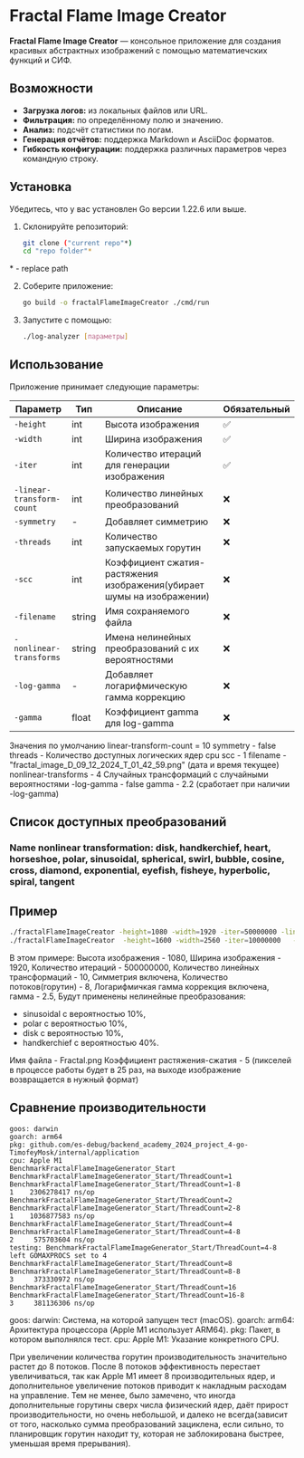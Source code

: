# Fractal Flame Image Creator

**Fractal Flame Image Creator** — консольное приложение для создания красивых абстрактных изображений с помощью
математиечских функций и СИФ.

## Возможности

- **Загрузка логов:** из локальных файлов или URL.
- **Фильтрация:** по определённому полю и значению.
- **Анализ:** подсчёт статистики по логам.
- **Генерация отчётов:** поддержка Markdown и AsciiDoc форматов.
- **Гибкость конфигурации:** поддержка различных параметров через командную строку.

## Установка

Убедитесь, что у вас установлен Go версии 1.22.6 или выше.

1. Склонируйте репозиторий:

    ```bash
    git clone ("current repo"*)
    cd "repo folder"*
    ```

\* - replace path

2. Соберите приложение:

    ```bash
    go build -o fractalFlameImageCreator ./cmd/run
    ```

3. Запустите с помощью:

    ```bash
    ./log-analyzer [параметры]
    ```

## Использование

Приложение принимает следующие параметры:

| Параметр                  | Тип    | Описание                                                               | Обязательный |
|---------------------------|--------|------------------------------------------------------------------------|--------------|
| `-height`                 | int    | Высота изображения                                                     | ✅            |
| `-width`                  | int    | Ширина изображения                                                     | ✅            |
| `-iter`                   | int    | Количество итераций для генерации изображения                          | ✅            |
| `-linear-transform-count` | int    | Количество линейных преобразований                                     | ❌            |
| `-symmetry`               | -      | Добавляет симметрию                                                    | ❌            |
| `-threads`                | int    | Количество запускаемых горутин                                         | ❌            |
| `-scc`                    | int    | Коэффициент сжатия-растяжения изображения(убирает шумы на изображении) | ❌            |
| `-filename`               | string | Имя сохраняемого файла                                                 | ❌            |
| `-nonlinear-transforms`   | string | Имена нелинейных преобразований с их вероятностями                     | ❌            |
| `-log-gamma`              | -      | Добавляет логарифмическую гамма коррекцию                              | ❌            |
| `-gamma`                  | float  | Коэффициент gamma для log-gamma                                        | ❌            |

Значения по умолчанию
linear-transform-count = 10
symmetry - false
threads - Количество доступных логических ядер cpu
scc - 1
filename - "fractal_image_D_09_12_2024_T_01_42_59.png" (дата и время текущее)
nonlinear-transforms - 4 Случайных трансформаций с случайными вероятностями
-log-gamma - false
gamma - 2.2 (сработает при наличии -log-gamma)

## Список доступных преобразований

### **Name nonlinear transformation**: disk, handkerchief, heart, horseshoe, polar, sinusoidal, spherical, swirl, bubble, cosine, cross, diamond, exponential, eyefish, fisheye, hyperbolic, spiral, tangent

## Пример

```bash
./fractalFlameImageCreator -height=1080 -width=1920 -iter=50000000 -linear-transform-count=10 -symmetry -threads 8  -log-gamma -gamma 2.5 -nonlinear-transforms="sinusoidal:0.1,polar:0.1,disk:0.4,handkerchief: 0.4" -scc 5 -filename "Fractal.png"
./fractalFlameImageCreator  -height=1600 -width=2560 -iter=10000000   -log-gamma  scc=3
```

В этом примере:
Высота изображения - 1080,
Ширина изображения - 1920,
Количество итераций - 500000000,
Количество линейных трансформаций - 10,
Симметрия включена,
Количество потоков(горутин) - 8,
Логарифмичкая гамма коррекция включена, гамма - 2.5,
Будут применены нелинейные преобразования:

- sinusoidal c вероятностью 10%,
- polar c вероятностью 10%,
- disk с вероятностью 10%,
- handkerchief с вероятностью 40%.

Имя файла - Fractal.png
Коэффициент растяжения-сжатия - 5 (пикселей в процессе работы будет в 25 раз, на выходе изображение возвращается в
нужный формат)

## Сравнение производительности

```
goos: darwin
goarch: arm64
pkg: github.com/es-debug/backend_academy_2024_project_4-go-TimofeyMosk/internal/application
cpu: Apple M1
BenchmarkFractalFlameImageGenerator_Start
BenchmarkFractalFlameImageGenerator_Start/ThreadCount=1
BenchmarkFractalFlameImageGenerator_Start/ThreadCount=1-8         	       1	2306278417 ns/op
BenchmarkFractalFlameImageGenerator_Start/ThreadCount=2
BenchmarkFractalFlameImageGenerator_Start/ThreadCount=2-8         	       1	1036877583 ns/op
BenchmarkFractalFlameImageGenerator_Start/ThreadCount=4
BenchmarkFractalFlameImageGenerator_Start/ThreadCount=4-8         	       2	 575703604 ns/op
testing: BenchmarkFractalFlameImageGenerator_Start/ThreadCount=4-8 left GOMAXPROCS set to 4
BenchmarkFractalFlameImageGenerator_Start/ThreadCount=8
BenchmarkFractalFlameImageGenerator_Start/ThreadCount=8-8         	       3	 373330972 ns/op
BenchmarkFractalFlameImageGenerator_Start/ThreadCount=16
BenchmarkFractalFlameImageGenerator_Start/ThreadCount=16-8        	       3	 381136306 ns/op
```

goos: darwin: Система, на которой запущен тест (macOS).
goarch: arm64: Архитектура процессора (Apple M1 использует ARM64).
pkg: Пакет, в котором выполнялся тест.
cpu: Apple M1: Указание конкретного CPU.

При увеличении количества горутин производительность значительно растет до 8 потоков.
После 8 потоков эффективность перестает увеличиваться, так как Apple M1 имеет 8 производительных ядер,
и дополнительное увеличение потоков приводит к накладным расходам на управление. 
Тем не менее, было замечено, что иногда дополнительные горутины сверх числа физический ядер, 
даёт прирост производительности, но очень небольшой, и далеко не всегда(зависит от того, насколько сумма преобразований зациклена,
если сильно, то планировщик горутин находит ту, которая не заблокирована быстрее, уменьшая время прерывания).